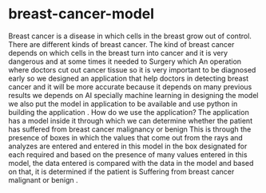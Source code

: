 # breast-cancer-model
Breast cancer is a disease in which cells in the breast grow out of control. There are different kinds of breast cancer. The kind of breast cancer depends on which cells in the breast turn into cancer and it is very dangerous and at some times it needed to Surgery which An operation where doctors cut out cancer tissue so it is very important to be diagnosed early so we designed an application that help doctors in detecting breast cancer and it will be more accurate because it depends on many previous results we depends on AI specially machine learning in designing the model we also put the model in application to be available and use python in building the application . How do we use the application? The application has a model inside it through which we can determine whether the patient has suffered from breast cancer malignancy or benign This is through the presence of boxes in which the values ​​that come out from the rays and analyzes are entered and entered in this model in the box designated for each required and based on the presence of many values ​​entered in this model, the data entered is compared with the data in the model and based on that, it is determined if the patient is Suffering from breast cancer malignant or benign .
